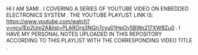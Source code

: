 HI I AM SAMI .
I COVERING A SERIES OF YOUTUBE VIDEO ON ENBEDDED ELECTRONICS SYSTEM  .
THE YOUTUBE PLAYLIST LINK IS: https://www.youtube.com/watch?v=ncu1Ep2Um2A&list=PLAROrg3NQn7cyu01HpOv5BWo217XWBZu0  .
I HAVE MY PERSONAL NOTES UPLOADED IN THIS REPOSITORY ACCORDING TO THIS PLAYLIST WITH THE CORRESPONDING VIDEO TITLE .
